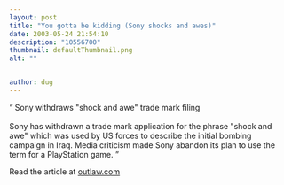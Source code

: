 ```yaml
---
layout: post
title: "You gotta be kidding (Sony shocks and awes)"
date: 2003-05-24 21:54:10
description: "10556700"
thumbnail: defaultThumbnail.png
alt: ""


author: dug
---
```


<p><q> Sony withdraws "shock and awe" trade mark filing<br /> <br /> Sony has withdrawn a trade mark application for the phrase "shock and awe" which was used by US forces to describe the initial bombing campaign in Iraq. Media criticism made Sony abandon its plan to use the term for a PlayStation game. </q></p>

<p>Read the article at <a href="http://www.out-law.co.uk/php/page.php?page_id=sonywithdrawssho1050591709&amp;area=news">outlaw.com</a></p>
